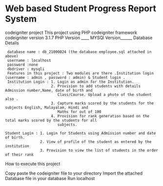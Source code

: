 # Web based Student Progress Report System
codeigniter project
This project using PHP codeigniter framework
codeigniter version 3.1.7
PHP Version ____ MYSQl Version______
Database Details

     database name : db_21000024 (the database employee.sql attached in above)
     username : localhost
     password :none
     dbdriver : mysqli
     Features in this project : Two modules are there .Institution login (username : admin , password : admin) & Student login .
     Institution Login : 1. Login as admin for the Institution.
                         2. Provision to add students with details Admission number,Name, date of birth and 
                            Class/Course. Upload a photo of the student also .
                         3. Capture marks scored by the students for the subjects English, Malayalam, Hindi and 
                            Maths for out of 100   
                         4. Provision for rank generation based on the total marks scored by the students for all 
                            subjects.
                            
    Student Login : 1. Login for Students using Admission number and date of birth.
                    2. View of profile of the student as entered by the institution
                    3. Provision to view the list of students in the order of their rank        
             
 How to execute this project

Copy paste the codeigniter file to your directory Import the attached Database file in your database Run localhost                       
     
     
     
